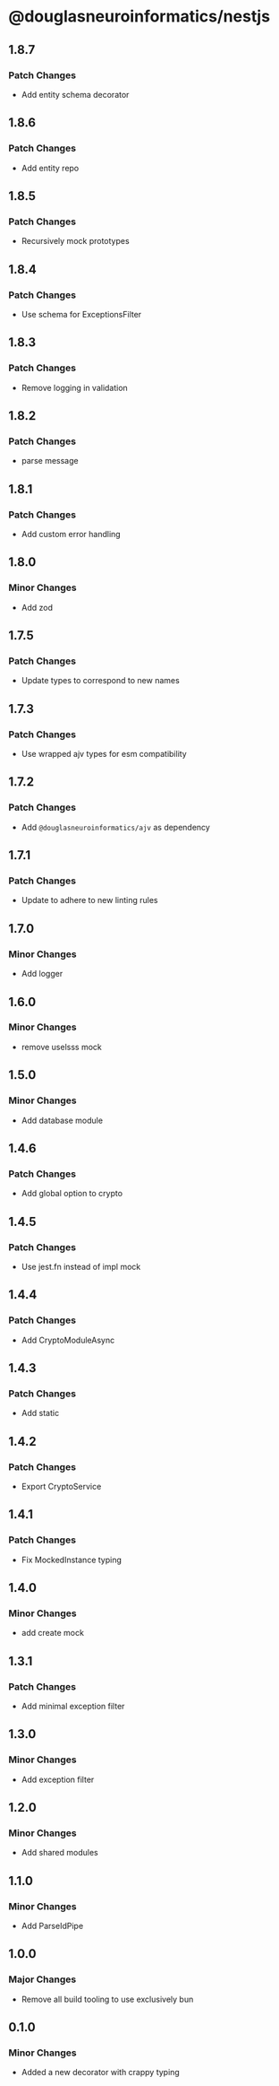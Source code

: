 # @douglasneuroinformatics/nestjs

## 1.8.7

### Patch Changes

- Add entity schema decorator

## 1.8.6

### Patch Changes

- Add entity repo

## 1.8.5

### Patch Changes

- Recursively mock prototypes

## 1.8.4

### Patch Changes

- Use schema for ExceptionsFilter

## 1.8.3

### Patch Changes

- Remove logging in validation

## 1.8.2

### Patch Changes

- parse message

## 1.8.1

### Patch Changes

- Add custom error handling

## 1.8.0

### Minor Changes

- Add zod

## 1.7.5

### Patch Changes

- Update types to correspond to new names

## 1.7.3

### Patch Changes

- Use wrapped ajv types for esm compatibility

## 1.7.2

### Patch Changes

- Add `@douglasneuroinformatics/ajv` as dependency

## 1.7.1

### Patch Changes

- Update to adhere to new linting rules

## 1.7.0

### Minor Changes

- Add logger

## 1.6.0

### Minor Changes

- remove uselsss mock

## 1.5.0

### Minor Changes

- Add database module

## 1.4.6

### Patch Changes

- Add global option to crypto

## 1.4.5

### Patch Changes

- Use jest.fn instead of impl mock

## 1.4.4

### Patch Changes

- Add CryptoModuleAsync

## 1.4.3

### Patch Changes

- Add static

## 1.4.2

### Patch Changes

- Export CryptoService

## 1.4.1

### Patch Changes

- Fix MockedInstance typing

## 1.4.0

### Minor Changes

- add create mock

## 1.3.1

### Patch Changes

- Add minimal exception filter

## 1.3.0

### Minor Changes

- Add exception filter

## 1.2.0

### Minor Changes

- Add shared modules

## 1.1.0

### Minor Changes

- Add ParseIdPipe

## 1.0.0

### Major Changes

- Remove all build tooling to use exclusively bun

## 0.1.0

### Minor Changes

- Added a new decorator with crappy typing
